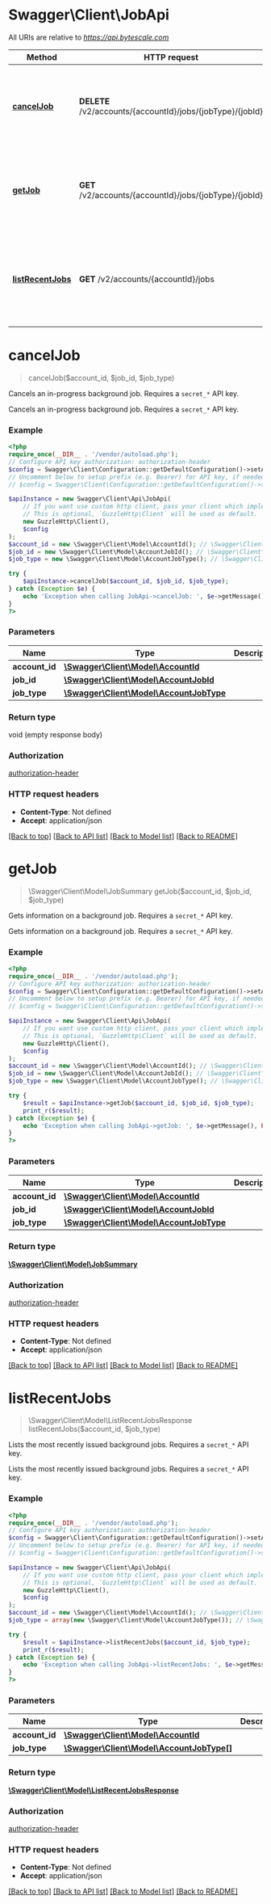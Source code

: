 # Swagger\Client\JobApi

All URIs are relative to *https://api.bytescale.com*

Method | HTTP request | Description
------------- | ------------- | -------------
[**cancelJob**](JobApi.md#canceljob) | **DELETE** /v2/accounts/{accountId}/jobs/{jobType}/{jobId} | Cancels an in-progress background job.  Requires a &#x60;secret_*&#x60; API key.
[**getJob**](JobApi.md#getjob) | **GET** /v2/accounts/{accountId}/jobs/{jobType}/{jobId} | Gets information on a background job.  Requires a &#x60;secret_*&#x60; API key.
[**listRecentJobs**](JobApi.md#listrecentjobs) | **GET** /v2/accounts/{accountId}/jobs | Lists the most recently issued background jobs.  Requires a &#x60;secret_*&#x60; API key.

# **cancelJob**
> cancelJob($account_id, $job_id, $job_type)

Cancels an in-progress background job.  Requires a `secret_*` API key.

Cancels an in-progress background job.  Requires a `secret_*` API key.

### Example
```php
<?php
require_once(__DIR__ . '/vendor/autoload.php');
// Configure API key authorization: authorization-header
$config = Swagger\Client\Configuration::getDefaultConfiguration()->setApiKey('Authorization', 'YOUR_API_KEY');
// Uncomment below to setup prefix (e.g. Bearer) for API key, if needed
// $config = Swagger\Client\Configuration::getDefaultConfiguration()->setApiKeyPrefix('Authorization', 'Bearer');

$apiInstance = new Swagger\Client\Api\JobApi(
    // If you want use custom http client, pass your client which implements `GuzzleHttp\ClientInterface`.
    // This is optional, `GuzzleHttp\Client` will be used as default.
    new GuzzleHttp\Client(),
    $config
);
$account_id = new \Swagger\Client\Model\AccountId(); // \Swagger\Client\Model\AccountId | 
$job_id = new \Swagger\Client\Model\AccountJobId(); // \Swagger\Client\Model\AccountJobId | 
$job_type = new \Swagger\Client\Model\AccountJobType(); // \Swagger\Client\Model\AccountJobType | 

try {
    $apiInstance->cancelJob($account_id, $job_id, $job_type);
} catch (Exception $e) {
    echo 'Exception when calling JobApi->cancelJob: ', $e->getMessage(), PHP_EOL;
}
?>
```

### Parameters

Name | Type | Description  | Notes
------------- | ------------- | ------------- | -------------
 **account_id** | [**\Swagger\Client\Model\AccountId**](../Model/.md)|  |
 **job_id** | [**\Swagger\Client\Model\AccountJobId**](../Model/.md)|  |
 **job_type** | [**\Swagger\Client\Model\AccountJobType**](../Model/.md)|  |

### Return type

void (empty response body)

### Authorization

[authorization-header](../../README.md#authorization-header)

### HTTP request headers

 - **Content-Type**: Not defined
 - **Accept**: application/json

[[Back to top]](#) [[Back to API list]](../../README.md#documentation-for-api-endpoints) [[Back to Model list]](../../README.md#documentation-for-models) [[Back to README]](../../README.md)

# **getJob**
> \Swagger\Client\Model\JobSummary getJob($account_id, $job_id, $job_type)

Gets information on a background job.  Requires a `secret_*` API key.

Gets information on a background job.  Requires a `secret_*` API key.

### Example
```php
<?php
require_once(__DIR__ . '/vendor/autoload.php');
// Configure API key authorization: authorization-header
$config = Swagger\Client\Configuration::getDefaultConfiguration()->setApiKey('Authorization', 'YOUR_API_KEY');
// Uncomment below to setup prefix (e.g. Bearer) for API key, if needed
// $config = Swagger\Client\Configuration::getDefaultConfiguration()->setApiKeyPrefix('Authorization', 'Bearer');

$apiInstance = new Swagger\Client\Api\JobApi(
    // If you want use custom http client, pass your client which implements `GuzzleHttp\ClientInterface`.
    // This is optional, `GuzzleHttp\Client` will be used as default.
    new GuzzleHttp\Client(),
    $config
);
$account_id = new \Swagger\Client\Model\AccountId(); // \Swagger\Client\Model\AccountId | 
$job_id = new \Swagger\Client\Model\AccountJobId(); // \Swagger\Client\Model\AccountJobId | 
$job_type = new \Swagger\Client\Model\AccountJobType(); // \Swagger\Client\Model\AccountJobType | 

try {
    $result = $apiInstance->getJob($account_id, $job_id, $job_type);
    print_r($result);
} catch (Exception $e) {
    echo 'Exception when calling JobApi->getJob: ', $e->getMessage(), PHP_EOL;
}
?>
```

### Parameters

Name | Type | Description  | Notes
------------- | ------------- | ------------- | -------------
 **account_id** | [**\Swagger\Client\Model\AccountId**](../Model/.md)|  |
 **job_id** | [**\Swagger\Client\Model\AccountJobId**](../Model/.md)|  |
 **job_type** | [**\Swagger\Client\Model\AccountJobType**](../Model/.md)|  |

### Return type

[**\Swagger\Client\Model\JobSummary**](../Model/JobSummary.md)

### Authorization

[authorization-header](../../README.md#authorization-header)

### HTTP request headers

 - **Content-Type**: Not defined
 - **Accept**: application/json

[[Back to top]](#) [[Back to API list]](../../README.md#documentation-for-api-endpoints) [[Back to Model list]](../../README.md#documentation-for-models) [[Back to README]](../../README.md)

# **listRecentJobs**
> \Swagger\Client\Model\ListRecentJobsResponse listRecentJobs($account_id, $job_type)

Lists the most recently issued background jobs.  Requires a `secret_*` API key.

Lists the most recently issued background jobs.  Requires a `secret_*` API key.

### Example
```php
<?php
require_once(__DIR__ . '/vendor/autoload.php');
// Configure API key authorization: authorization-header
$config = Swagger\Client\Configuration::getDefaultConfiguration()->setApiKey('Authorization', 'YOUR_API_KEY');
// Uncomment below to setup prefix (e.g. Bearer) for API key, if needed
// $config = Swagger\Client\Configuration::getDefaultConfiguration()->setApiKeyPrefix('Authorization', 'Bearer');

$apiInstance = new Swagger\Client\Api\JobApi(
    // If you want use custom http client, pass your client which implements `GuzzleHttp\ClientInterface`.
    // This is optional, `GuzzleHttp\Client` will be used as default.
    new GuzzleHttp\Client(),
    $config
);
$account_id = new \Swagger\Client\Model\AccountId(); // \Swagger\Client\Model\AccountId | 
$job_type = array(new \Swagger\Client\Model\AccountJobType()); // \Swagger\Client\Model\AccountJobType[] | 

try {
    $result = $apiInstance->listRecentJobs($account_id, $job_type);
    print_r($result);
} catch (Exception $e) {
    echo 'Exception when calling JobApi->listRecentJobs: ', $e->getMessage(), PHP_EOL;
}
?>
```

### Parameters

Name | Type | Description  | Notes
------------- | ------------- | ------------- | -------------
 **account_id** | [**\Swagger\Client\Model\AccountId**](../Model/.md)|  |
 **job_type** | [**\Swagger\Client\Model\AccountJobType[]**](../Model/\Swagger\Client\Model\AccountJobType.md)|  |

### Return type

[**\Swagger\Client\Model\ListRecentJobsResponse**](../Model/ListRecentJobsResponse.md)

### Authorization

[authorization-header](../../README.md#authorization-header)

### HTTP request headers

 - **Content-Type**: Not defined
 - **Accept**: application/json

[[Back to top]](#) [[Back to API list]](../../README.md#documentation-for-api-endpoints) [[Back to Model list]](../../README.md#documentation-for-models) [[Back to README]](../../README.md)

